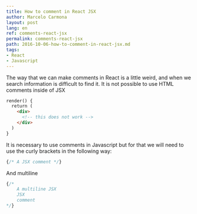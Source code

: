 ```yaml
---
title: How to comment in React JSX
author: Marcelo Carmona
layout: post
lang: en
ref: comments-react-jsx
permalink: comments-react-jsx
path: 2016-10-06-how-to-comment-in-react-jsx.md
tags:
- React
- Javascript
---
```


The way that we can make comments in React is a little weird, and when we search information is difficult to find it.
It is not possible to use HTML comments inside of JSX


```html
render() {
  return (
    <div>
      <!-- this does not work -->
    </div>
  )
}
```
It is necessary to use comments in Javascript but for that we will need to use the curly brackets in the following way:

```javascript
{/* A JSX comment */}
```
And multiline
```javascript
{/* 
    A multiline JSX
    JSX
    comment
*/}
```
